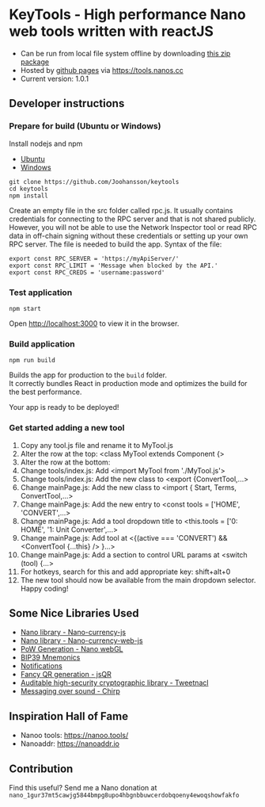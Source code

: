 # KeyTools - High performance Nano web tools written with reactJS
* Can be run from local file system offline by downloading [this zip package](https://github.com/Joohansson/keytools/raw/master/keytools.zip)
* Hosted by [github pages](https://github.com/Joohansson/keytools/tree/gh-pages) via https://tools.nanos.cc
* Current version: 1.0.1

## Developer instructions

### Prepare for build (Ubuntu or Windows)
Install nodejs and npm
* [Ubuntu](https://tecadmin.net/install-latest-nodejs-npm-on-ubuntu/)
* [Windows](https://www.guru99.com/download-install-node-js.html)

`git clone https://github.com/Joohansson/keytools`\
`cd keytools`\
`npm install`

Create an empty file in the src folder called rpc.js. It usually contains credentials for connecting to the RPC server and that is not shared publicly. However, you will not be able to use the Network Inspector tool or read RPC data in off-chain signing without these credentials or setting up your own RPC server. The file is needed to build the app.
Syntax of the file:

`export const RPC_SERVER = 'https://myApiServer/'`\
`export const RPC_LIMIT = 'Message when blocked by the API.'`\
`export const RPC_CREDS = 'username:password'`

### Test application
`npm start`

Open [http://localhost:3000](http://localhost:3000) to view it in the browser.

### Build application

`npm run build`

Builds the app for production to the `build` folder.<br>
It correctly bundles React in production mode and optimizes the build for the best performance.

Your app is ready to be deployed!

### Get started adding a new tool

1. Copy any tool.js file and rename it to MyTool.js
2. Alter the row at the top: <class MyTool extends Component {>
3. Alter the row at the bottom: <export default MyTool>
4. Change tools/index.js: Add <import MyTool from './MyTool.js'>
5. Change tools/index.js: Add the new class to <export {ConvertTool,...>
6. Change mainPage.js: Add the new class to <import { Start, Terms, ConvertTool,...>
7. Change mainPage.js: Add the new entry to <const tools = ['HOME', 'CONVERT',...>
8. Change mainPage.js: Add a tool dropdown title to <this.tools = ['0: HOME', '1: Unit Converter',...>
9. Change mainPage.js: Add tool at <{(active === 'CONVERT') && <ConvertTool {...this} /> }...>
10. Change mainPage.js: Add a section to control URL params at <switch (tool) {...>
11. For hotkeys, search for this and add appropriate key: shift+alt+0
12. The new tool should now be available from the main dropdown selector. Happy coding!

## Some Nice Libraries Used

* [Nano library - Nano-currency-js](https://github.com/marvinroger/nanocurrency-js)
* [Nano library - Nano-currency-web-js](https://github.com/numsu/nanocurrency-web-js)
* [PoW Generation - Nano webGL](https://github.com/numtel/nano-webgl-pow)
* [BIP39 Mnemonics](https://www.npmjs.com/package/bip39)
* [Notifications](https://github.com/fkhadra/react-toastify)
* [Fancy QR generation - jsQR](https://github.com/cozmo/jsQR)
* [Auditable high-security cryptographic library - Tweetnacl](https://tweetnacl.js.org/)
* [Messaging over sound - Chirp](https://developers.chirp.io/)

## Inspiration Hall of Fame

* Nanoo tools: https://nanoo.tools/
* Nanoaddr: https://nanoaddr.io

## Contribution

Find this useful? Send me a Nano donation at `nano_1gur37mt5cawjg5844bmpg8upo4hbgnbbuwcerdobqoeny4ewoqshowfakfo`
